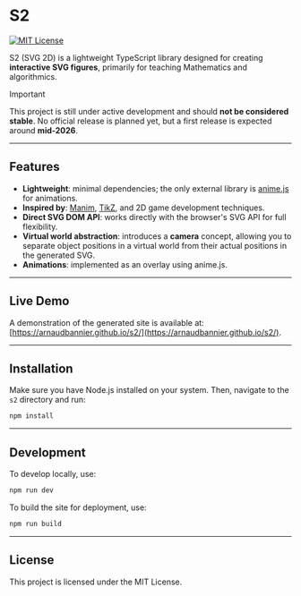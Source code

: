 # S2

[![MIT License](https://img.shields.io/badge/license-MIT-green.svg)](LICENSE)

S2 (SVG 2D) is a lightweight TypeScript library designed for creating **interactive SVG figures**, primarily for teaching Mathematics and algorithmics.

> [!IMPORTANT]
> This project is still under active development and should **not be considered stable**. No official release is planned yet, but a first release is expected around **mid-2026**.

---

## Features

- **Lightweight**: minimal dependencies; the only external library is [anime.js](https://animejs.com/) for animations.
- **Inspired by**: [Manim](https://www.manim.community/), [TikZ](https://tikz.dev/), and 2D game development techniques.
- **Direct SVG DOM API**: works directly with the browser's SVG API for full flexibility.
- **Virtual world abstraction**: introduces a **camera** concept, allowing you to separate object positions in a virtual world from their actual positions in the generated SVG.
- **Animations**: implemented as an overlay using anime.js.

---

## Live Demo

A demonstration of the generated site is available at: [https://arnaudbannier.github.io/s2/](https://arnaudbannier.github.io/s2/).

---

## Installation

Make sure you have Node.js installed on your system. Then, navigate to the `s2` directory and run:

```bash
npm install
```

---

## Development

To develop locally, use:

```bash
npm run dev
```

To build the site for deployment, use:

```bash
npm run build
```

---

## License

This project is licensed under the MIT License.
